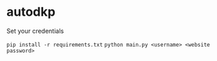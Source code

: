 # autodkp

Set your credentials

`pip install -r requirements.txt`
`python main.py <username> <website password>`
